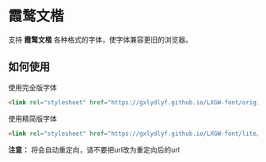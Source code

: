 # 霞鹜文楷

支持 **霞鹜文楷** 各种格式的字体，使字体兼容更旧的浏览器。

## 如何使用

使用完全版字体

```html
<link rel="stylesheet" href="https://gxlydlyf.github.io/LXGW-font/original/font.css">
```

使用精简版字体

```html
<link rel="stylesheet" href="https://gxlydlyf.github.io/LXGW-font/lite/font.css">
```

**注意：** 将会自动重定向，请不要把url改为重定向后的url